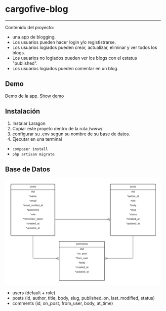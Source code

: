 # cargofive-blog

------------
Contenido del proyecto:

* una app de blogging.
* Los usuarios pueden hacer login y/o regististrarse.
* Los usuarios logiados pueden crear, actualizar, eliminar y ver todos los blogs.
* Los usuarios no logiados pueden ver los blogs con el estatus "published".
* Los usuarios logiados pueden comentar en un blog.

Demo
------------
Demo de la app. [Show demo](http://cargofive-blog.herokuapp.com/)


Instalación
------------

1. Instalar Laragon
2. Copiar este proyeto dentro de la ruta /www/
3. configurar su .env segun su nombre de su base de datos.
3. Ejecutar en una terminal 
*  `composer install`
*  `php artisan migrate` 


Base de Datos
------------

![](https://github.com/herick1/cargofive-blog/blob/main/public/captures/cargofive.png)

* users (default + role)
* posts (id, author, title, body, slug, published_on, last_modified, status)
* comments (id, on_post, from_user, body, at_time)





